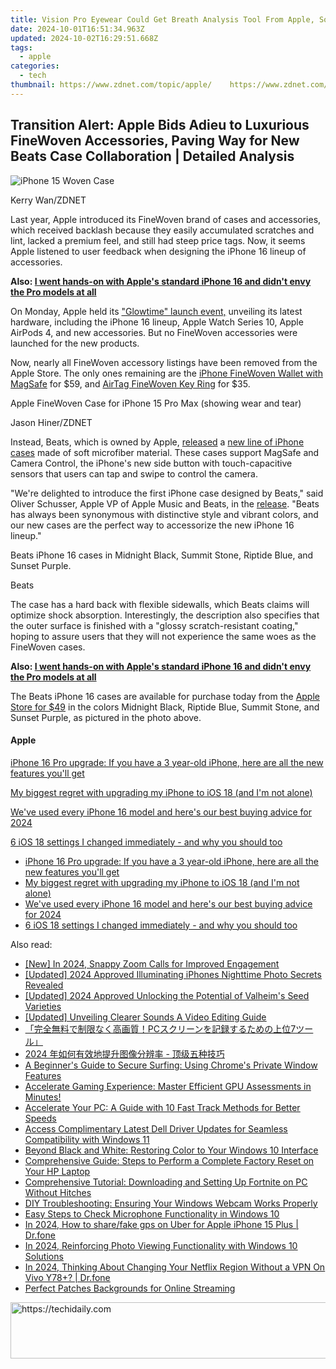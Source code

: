 ```yaml
---
title: Vision Pro Eyewear Could Get Breath Analysis Tool From Apple, Sources Say | DigitalInsightsZDNet
date: 2024-10-01T16:51:34.963Z
updated: 2024-10-02T16:29:51.668Z
tags:
  - apple
categories:
  - tech
thumbnail: https://www.zdnet.com/topic/apple/    https://www.zdnet.com/a/img/resize/fafb62aef9ab2bc1810fe8d158c235c81b2ecec8/2024/02/05/349f4742-9a64-472f-9898-659d5605c313/dsc01195-2.jpg?width=170&height=96&fit=crop&auto=webp
---
```


## Transition Alert: Apple Bids Adieu to Luxurious FineWoven Accessories, Paving Way for New Beats Case Collaboration | Detailed Analysis

![iPhone 15 Woven Case](https://www.zdnet.com/a/img/resize/43b08394f564e40f12fc747ca47381417c307902/2023/09/12/ffc5a07c-8609-41f3-bf99-6e83ac33e317/iphone-15-woven-case-close-up.jpg?auto=webp&width=1280)

Kerry Wan/ZDNET

Last year, Apple introduced its FineWoven brand of cases and accessories, which received backlash because they easily accumulated scratches and lint, lacked a premium feel, and still had steep price tags. Now, it seems Apple listened to user feedback when designing the iPhone 16 lineup of accessories.

**Also: [I went hands-on with Apple's standard iPhone 16 and didn't envy the Pro models at all](https://www.zdnet.com/article/i-went-hands-on-with-apples-standard-iphone-16-and-didnt-envy-the-pro-models-at-all/)**

On Monday, Apple held its ["Glowtime" launch event,](https://www.zdnet.com/article/everything-apple-announced-at-iphone-16-event-airpods-apple-watch-series-10-ai-more/) unveiling its latest hardware, including the iPhone 16 lineup, Apple Watch Series 10, Apple AirPods 4, and new accessories. But no FineWoven accessories were launched for the new products. 

Now, nearly all FineWoven accessory listings have been removed from the Apple Store. The only ones remaining are the [iPhone FineWoven Wallet with MagSafe](https://apple.sjv.io/c/159047/435031/7613?&sharedid=zdnet&partnerpropertyid=1980086&u=https%3A%2F%2Fwww.apple.com%2Fshop%2Fproduct%2FMA6Y4ZM%2FA%2Fiphone-finewoven-wallet-with-magsafe-dark-green%3Ffnode%3Df3cb1fed62077a73f300189ec3df066893496cde6ac82a182c58b2daed7a7125bb686189f2eb8f426326edd427855bf711e8bc8817a3dc4096fcc9fa8df2dfdd6b394ec9e20003b3b5f0e4f672ed2efc7555067b96d4ac69789312d25da21d47&subId1=subid%5Fvalue) for $59, and [AirTag FineWoven Key Ring](https://apple.sjv.io/c/159047/435031/7613?&sharedid=zdnet&partnerpropertyid=1980086&u=https%3A%2F%2Fwww.apple.com%2Fshop%2Fproduct%2FMA7J4ZM%2FA%2Fairtag-finewoven-key-ring-dark-green%3Ffnode%3D6691bcb51f5eb21489729fe1ad2aff3b0d29741635422fd208f84083fff22a00f74fb57cde75c5121737d4ea2a97d50cdf3ca70fb195d2c89665f4944338a4e21a9a3cd89bea07e45261050b7557a7afcde48e4f4c2305575a8f17d59e388242&subId1=subid%5Fvalue) for $35\. 

Apple FineWoven Case for iPhone 15 Pro Max (showing wear and tear)

Jason Hiner/ZDNET

Instead, Beats, which is owned by Apple, [released](https://www.businesswire.com/news/home/20240908177203/en/Beats-introduces-new-line-of-cases-with-MagSafe-and-Camera-Control-support-for-the-iPhone-16-lineup) a [new line of iPhone cases](https://apple.sjv.io/c/159047/435031/7613?&sharedid=zdnet&partnerpropertyid=1980086&u=https%3A%2F%2Fwww.apple.com%2Fshop%2Fproduct%2FMCFM4LL%2FA%2Fbeats-iphone-16-pro-case-with-magsafe-summit-stone&subId1=subid%5Fvalue) made of soft microfiber material. These cases support MagSafe and Camera Control, the iPhone's new side button with touch-capacitive sensors that users can tap and swipe to control the camera. 

"We're delighted to introduce the first iPhone case designed by Beats," said Oliver Schusser, Apple VP of Apple Music and Beats, in the [release](https://www.businesswire.com/news/home/20240908177203/en/Beats-introduces-new-line-of-cases-with-MagSafe-and-Camera-Control-support-for-the-iPhone-16-lineup). "Beats has always been synonymous with distinctive style and vibrant colors, and our new cases are the perfect way to accessorize the new iPhone 16 lineup."

Beats iPhone 16 cases in Midnight Black, Summit Stone, Riptide Blue, and Sunset Purple.

Beats

The case has a hard back with flexible sidewalls, which Beats claims will optimize shock absorption. Interestingly, the description also specifies that the outer surface is finished with a "glossy scratch-resistant coating," hoping to assure users that they will not experience the same woes as the FineWoven cases. 

**Also: [I went hands-on with Apple's standard iPhone 16 and didn't envy the Pro models at all](https://www.zdnet.com/article/i-went-hands-on-with-apples-standard-iphone-16-and-didnt-envy-the-pro-models-at-all/)**

The Beats iPhone 16 cases are available for purchase today from the [Apple Store for $49](https://apple.sjv.io/c/159047/435031/7613?&sharedid=zdnet&partnerpropertyid=1980086&u=https%3A%2F%2Fwww.apple.com%2Fshop%2Fproduct%2FMCFK4LL%2FA%2Fbeats-iphone-16-plus-case-with-magsafe-sunset-purple%3Ffnode%3De3149c35d1a49ce29a92c1cc8f1f990c0b6875dc9178b78bfbd7467ada10817bda0e4d619e69b03bd7beebb98b57f3b2633d340ad518dfb4e858e69192470fe8c23ab74ff09f24397ba081dbe9877595fb941702fa3bb70062842a49ef735128&subId1=subid%5Fvalue) in the colors Midnight Black, Riptide Blue, Summit Stone, and Sunset Purple, as pictured in the photo above. 

#### Apple

[iPhone 16 Pro upgrade: If you have a 3 year-old iPhone, here are all the new features you'll get](https://www.zdnet.com/article/iphone-16-pro-and-pro-max-hands-on/ "iPhone 16 Pro upgrade: If you have a 3 year-old iPhone, here are all the new features you'll get")

[My biggest regret with upgrading my iPhone to iOS 18 (and I'm not alone)](https://www.zdnet.com/article/my-biggest-regret-with-upgrading-my-iphone-to-ios-18-and-im-not-alone/ "My biggest regret with upgrading my iPhone to iOS 18 (and I'm not alone)")

[We've used every iPhone 16 model and here's our best buying advice for 2024](https://www.zdnet.com/article/iphone-16-pro-max-buying-advice-2024/ "We've used every iPhone 16 model and here's our best buying advice for 2024")

[6 iOS 18 settings I changed immediately - and why you should too](https://www.zdnet.com/article/6-ios-18-settings-i-changed-immediately-and-why-you-should-too/ "6 iOS 18 settings I changed immediately - and why you should too")

* [iPhone 16 Pro upgrade: If you have a 3 year-old iPhone, here are all the new features you'll get](https://www.zdnet.com/article/iphone-16-pro-and-pro-max-hands-on/ "iPhone 16 Pro upgrade: If you have a 3 year-old iPhone, here are all the new features you'll get")
* [My biggest regret with upgrading my iPhone to iOS 18 (and I'm not alone)](https://www.zdnet.com/article/my-biggest-regret-with-upgrading-my-iphone-to-ios-18-and-im-not-alone/ "My biggest regret with upgrading my iPhone to iOS 18 (and I'm not alone)")
* [We've used every iPhone 16 model and here's our best buying advice for 2024](https://www.zdnet.com/article/iphone-16-pro-max-buying-advice-2024/ "We've used every iPhone 16 model and here's our best buying advice for 2024")
* [6 iOS 18 settings I changed immediately - and why you should too](https://www.zdnet.com/article/6-ios-18-settings-i-changed-immediately-and-why-you-should-too/ "6 iOS 18 settings I changed immediately - and why you should too")

<ins class="adsbygoogle"
     style="display:block"
     data-ad-format="autorelaxed"
     data-ad-client="ca-pub-7571918770474297"
     data-ad-slot="1223367746"></ins>

<ins class="adsbygoogle"
     style="display:block"
     data-ad-client="ca-pub-7571918770474297"
     data-ad-slot="8358498916"
     data-ad-format="auto"
     data-full-width-responsive="true"></ins>

<span class="atpl-alsoreadstyle">Also read:</span>
<div><ul>
<li><a href="https://screen-video-capture.techidaily.com/new-in-2024-snappy-zoom-calls-for-improved-engagement/"><u>[New] In 2024, Snappy Zoom Calls for Improved Engagement</u></a></li>
<li><a href="https://fox-access.techidaily.com/updated-2024-approved-illuminating-iphones-nighttime-photo-secrets-revealed/"><u>[Updated] 2024 Approved Illuminating iPhones Nighttime Photo Secrets Revealed</u></a></li>
<li><a href="https://remote-screen-capture.techidaily.com/updated-2024-approved-unlocking-the-potential-of-valheims-seed-varieties/"><u>[Updated] 2024 Approved Unlocking the Potential of Valheim's Seed Varieties</u></a></li>
<li><a href="https://facebook-record-videos.techidaily.com/updated-unveiling-clearer-sounds-a-video-editing-guide/"><u>[Updated] Unveiling Clearer Sounds A Video Editing Guide</u></a></li>
<li><a href="https://blog-min.techidaily.com/1726030395015-pc7/"><u>「完全無料で制限なく高画質！PCスクリーンを記録するための上位7ツール」</u></a></li>
<li><a href="https://tech-revival.techidaily.com/1725289539393-2024/"><u>2024 年如何有效地提升图像分辨率 - 顶级五种技巧</u></a></li>
<li><a href="https://tech-recovery.techidaily.com/a-beginners-guide-to-secure-surfing-using-chromes-private-window-features/"><u>A Beginner's Guide to Secure Surfing: Using Chrome's Private Window Features</u></a></li>
<li><a href="https://tech-recovery.techidaily.com/accelerate-gaming-experience-master-efficient-gpu-assessments-in-minutes/"><u>Accelerate Gaming Experience: Master Efficient GPU Assessments in Minutes!</u></a></li>
<li><a href="https://tech-recovery.techidaily.com/accelerate-your-pc-a-guide-with-10-fast-track-methods-for-better-speeds/"><u>Accelerate Your PC: A Guide with 10 Fast Track Methods for Better Speeds</u></a></li>
<li><a href="https://tech-recovery.techidaily.com/access-complimentary-latest-dell-driver-updates-for-seamless-compatibility-with-windows-11/"><u>Access Complimentary Latest Dell Driver Updates for Seamless Compatibility with Windows 11</u></a></li>
<li><a href="https://tech-recovery.techidaily.com/beyond-black-and-white-restoring-color-to-your-windows-10-interface/"><u>Beyond Black and White: Restoring Color to Your Windows 10 Interface</u></a></li>
<li><a href="https://tech-recovery.techidaily.com/comprehensive-guide-steps-to-perform-a-complete-factory-reset-on-your-hp-laptop/"><u>Comprehensive Guide: Steps to Perform a Complete Factory Reset on Your HP Laptop</u></a></li>
<li><a href="https://tech-recovery.techidaily.com/comprehensive-tutorial-downloading-and-setting-up-fortnite-on-pc-without-hitches/"><u>Comprehensive Tutorial: Downloading and Setting Up Fortnite on PC Without Hitches</u></a></li>
<li><a href="https://tech-recovery.techidaily.com/diy-troubleshooting-ensuring-your-windows-webcam-works-properly/"><u>DIY Troubleshooting: Ensuring Your Windows Webcam Works Properly</u></a></li>
<li><a href="https://tech-recovery.techidaily.com/easy-steps-to-check-microphone-functionality-in-windows-10/"><u>Easy Steps to Check Microphone Functionality in Windows 10</u></a></li>
<li><a href="https://review-topics.techidaily.com/in-2024-how-to-sharefake-gps-on-uber-for-apple-iphone-15-plus-drfone-by-drfone-virtual-ios/"><u>In 2024, How to share/fake gps on Uber for Apple iPhone 15 Plus | Dr.fone</u></a></li>
<li><a href="https://extra-approaches.techidaily.com/in-2024-reinforcing-photo-viewing-functionality-with-windows-10-solutions/"><u>In 2024, Reinforcing Photo Viewing Functionality with Windows 10 Solutions</u></a></li>
<li><a href="https://phone-solutions.techidaily.com/in-2024-thinking-about-changing-your-netflix-region-without-a-vpn-on-vivo-y78plus-drfone-by-drfone-virtual-android/"><u>In 2024, Thinking About Changing Your Netflix Region Without a VPN On Vivo Y78+? | Dr.fone</u></a></li>
<li><a href="https://article-tips.techidaily.com/perfect-patches-backgrounds-for-online-streaming/"><u>Perfect Patches Backgrounds for Online Streaming</u></a></li>
</ul></div>

<!-- affiliate ads begin -->
<a href="https://unicoeye.pxf.io/c/5597632/2134498/18498" target="_top" id="2134498">
  <img src="//a.impactradius-go.com/display-ad/18498-2134498" border="0" alt="https://techidaily.com" width="720" height="90"/>
</a>
<img height="0" width="0" src="https://unicoeye.pxf.io/i/5597632/2134498/18498" style="position:absolute;visibility:hidden;" border="0" />
<!-- affiliate ads end -->

